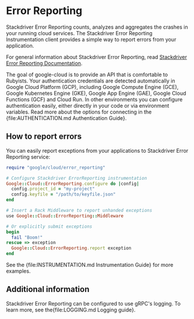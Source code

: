 # Error Reporting

Stackdriver Error Reporting counts, analyzes and aggregates the crashes in your
running cloud services. The Stackdriver Error Reporting Instrumentation client
provides a simple way to report errors from your application.

For general information about Stackdriver Error Reporting, read [Stackdriver
Error Reporting Documentation](https://cloud.google.com/error-reporting/docs/).

The goal of google-cloud is to provide an API that is comfortable to Rubyists.
Your authentication credentials are detected automatically in Google Cloud
Platform (GCP), including Google Compute Engine (GCE), Google Kubernetes Engine
(GKE), Google App Engine (GAE), Google Cloud Functions (GCF) and Cloud Run. In
other environments you can configure authentication easily, either directly in
your code or via environment variables. Read more about the options for
connecting in the {file:AUTHENTICATION.md Authentication Guide}.

## How to report errors

You can easily report exceptions from your applications to Stackdriver Error
Reporting service:

```ruby
require "google/cloud/error_reporting"

# Configure Stackdriver ErrorReporting instrumentation
Google::Cloud::ErrorReporting.configure do |config|
  config.project_id = "my-project"
  config.keyfile = "/path/to/keyfile.json"
end

# Insert a Rack Middleware to report unhanded exceptions
use Google::Cloud::ErrorReporting::Middleware

# Or explicitly submit exceptions
begin
  fail "Boom!"
rescue => exception
  Google::Cloud::ErrorReporting.report exception
end
```

See the {file:INSTRUMENTATION.md Instrumentation Guide} for more examples.

## Additional information

Stackdriver Error Reporting can be configured to use gRPC's logging. To learn more, see the{file:LOGGING.md Logging guide}.
